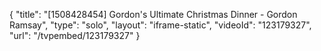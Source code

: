 {
    "title": "[1508428454] Gordon's Ultimate Christmas Dinner - Gordon Ramsay",
    "type": "solo",
    "layout": "iframe-static",
    "videoId": "123179327",
    "url": "\/tvpembed\/123179327"
}